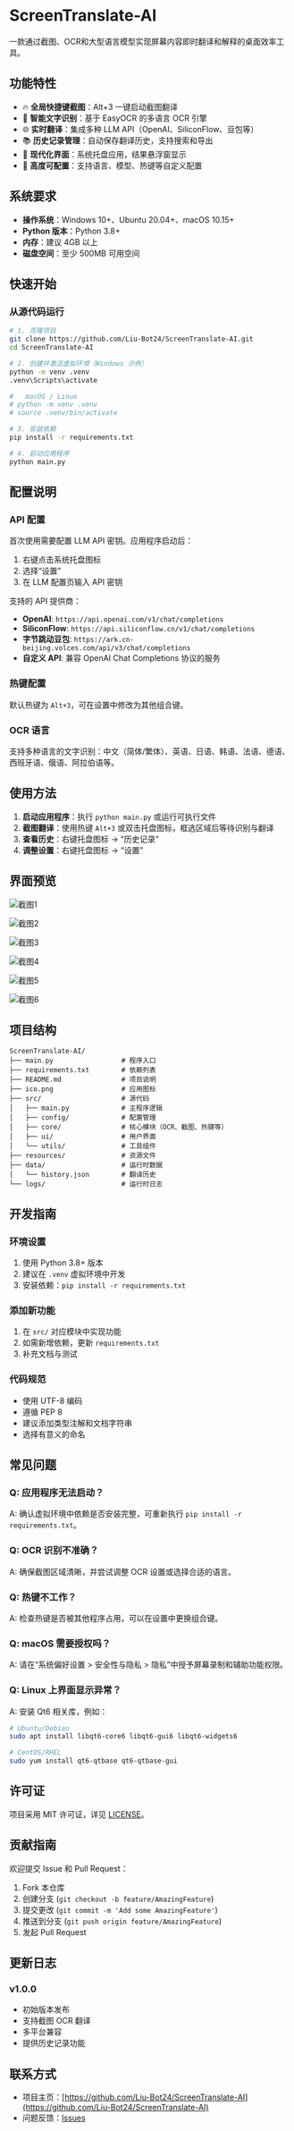 # ScreenTranslate-AI

一款通过截图、OCR和大型语言模型实现屏幕内容即时翻译和解释的桌面效率工具。

## 功能特性

- 🔥 **全局快捷键截图**：Alt+3 一键启动截图翻译
- 🤖 **智能文字识别**：基于 EasyOCR 的多语言 OCR 引擎
- 🌐 **实时翻译**：集成多种 LLM API（OpenAI、SiliconFlow、豆包等）
- 📚 **历史记录管理**：自动保存翻译历史，支持搜索和导出
- 🎨 **现代化界面**：系统托盘应用，结果悬浮窗显示
- 🔧 **高度可配置**：支持语言、模型、热键等自定义配置

## 系统要求

- **操作系统**：Windows 10+、Ubuntu 20.04+、macOS 10.15+
- **Python 版本**：Python 3.8+
- **内存**：建议 4GB 以上
- **磁盘空间**：至少 500MB 可用空间

## 快速开始

### 从源代码运行

```bash
# 1. 克隆项目
git clone https://github.com/Liu-Bot24/ScreenTranslate-AI.git
cd ScreenTranslate-AI

# 2. 创建并激活虚拟环境（Windows 示例）
python -m venv .venv
.venv\Scripts\activate

#   macOS / Linux
# python -m venv .venv
# source .venv/bin/activate

# 3. 安装依赖
pip install -r requirements.txt

# 4. 启动应用程序
python main.py
```

## 配置说明

### API 配置

首次使用需要配置 LLM API 密钥。应用程序启动后：

1. 右键点击系统托盘图标
2. 选择“设置”
3. 在 LLM 配置页输入 API 密钥

支持的 API 提供商：
- **OpenAI**: `https://api.openai.com/v1/chat/completions`
- **SiliconFlow**: `https://api.siliconflow.cn/v1/chat/completions`
- **字节跳动豆包**: `https://ark.cn-beijing.volces.com/api/v3/chat/completions`
- **自定义 API**: 兼容 OpenAI Chat Completions 协议的服务

### 热键配置

默认热键为 `Alt+3`，可在设置中修改为其他组合键。

### OCR 语言

支持多种语言的文字识别：中文（简体/繁体）、英语、日语、韩语、法语、德语、西班牙语、俄语、阿拉伯语等。

## 使用方法

1. **启动应用程序**：执行 `python main.py` 或运行可执行文件
2. **截图翻译**：使用热键 `Alt+3` 或双击托盘图标，框选区域后等待识别与翻译
3. **查看历史**：右键托盘图标 → “历史记录”
4. **调整设置**：右键托盘图标 → “设置”

## 界面预览

![截图1](readme/截图1.png)

![截图2](readme/截图2.png)

![截图3](readme/截图3.png)

![截图4](readme/截图4.png)

![截图5](readme/截图5.png)

![截图6](readme/截图6.png)

## 项目结构

```
ScreenTranslate-AI/
├── main.py                 # 程序入口
├── requirements.txt        # 依赖列表
├── README.md               # 项目说明
├── ico.png                 # 应用图标
├── src/                    # 源代码
│   ├── main.py             # 主程序逻辑
│   ├── config/             # 配置管理
│   ├── core/               # 核心模块（OCR、截图、热键等）
│   ├── ui/                 # 用户界面
│   └── utils/              # 工具组件
├── resources/              # 资源文件
├── data/                   # 运行时数据
│   └── history.json        # 翻译历史
└── logs/                   # 运行时日志
```

## 开发指南

### 环境设置

1. 使用 Python 3.8+ 版本
2. 建议在 `.venv` 虚拟环境中开发
3. 安装依赖：`pip install -r requirements.txt`

### 添加新功能

1. 在 `src/` 对应模块中实现功能
2. 如需新增依赖，更新 `requirements.txt`
3. 补充文档与测试

### 代码规范

- 使用 UTF-8 编码
- 遵循 PEP 8
- 建议添加类型注解和文档字符串
- 选择有意义的命名

## 常见问题

### Q: 应用程序无法启动？
A: 确认虚拟环境中依赖是否安装完整，可重新执行 `pip install -r requirements.txt`。

### Q: OCR 识别不准确？
A: 确保截图区域清晰，并尝试调整 OCR 设置或选择合适的语言。

### Q: 热键不工作？
A: 检查热键是否被其他程序占用，可以在设置中更换组合键。

### Q: macOS 需要授权吗？
A: 请在“系统偏好设置 > 安全性与隐私 > 隐私”中授予屏幕录制和辅助功能权限。

### Q: Linux 上界面显示异常？
A: 安装 Qt6 相关库，例如：
```bash
# Ubuntu/Debian
sudo apt install libqt6-core6 libqt6-gui6 libqt6-widgets6

# CentOS/RHEL
sudo yum install qt6-qtbase qt6-qtbase-gui
```

## 许可证

项目采用 MIT 许可证，详见 [LICENSE](LICENSE)。

## 贡献指南

欢迎提交 Issue 和 Pull Request：

1. Fork 本仓库
2. 创建分支 (`git checkout -b feature/AmazingFeature`)
3. 提交更改 (`git commit -m 'Add some AmazingFeature'`)
4. 推送到分支 (`git push origin feature/AmazingFeature`)
5. 发起 Pull Request

## 更新日志

### v1.0.0
- 初始版本发布
- 支持截图 OCR 翻译
- 多平台兼容
- 提供历史记录功能

## 联系方式

- 项目主页：[https://github.com/Liu-Bot24/ScreenTranslate-AI](https://github.com/Liu-Bot24/ScreenTranslate-AI)
- 问题反馈：[Issues](https://github.com/Liu-Bot24/ScreenTranslate-AI/issues)



